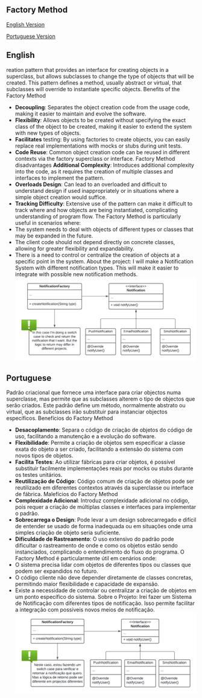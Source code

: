 ## Factory Method
[English Version](#english)

[Portuguese Version](#portuguese)  

## English
reation pattern that provides an interface for creating objects in a superclass, but allows subclasses to change the type of objects that will be created.
This pattern defines a method, usually abstract or virtual, that subclasses will override to instantiate specific objects.
Benefits of the Factory Method
*   **Decoupling**: Separates the object creation code from the usage code, making it easier to maintain and evolve the software.
*   **Flexibility**: Allows objects to be created without specifying the exact class of the object to be created, making it easier to extend the system with new types of objects.
*   **Facilitates** testing: By using factories to create objects, you can easily replace real implementations with mocks or stubs during unit tests.
*   **Code Reuse**: Common object creation code can be reused in different contexts via the factory superclass or interface.
Factory Method disadvantages
**Additional Complexity**: Introduces additional complexity into the code, as it requires the creation of multiple classes and interfaces to implement the pattern.
*   **Overloads Design**: Can lead to an overloaded and difficult to understand design if used inappropriately or in situations where a simple object creation would suffice.
*   **Tracking Difficulty**: Extensive use of the pattern can make it difficult to track where and how objects are being instantiated, complicating understanding of program flow.
The Factory Method is particularly useful in scenarios where:
* The system needs to deal with objects of different types or classes that may be expanded in the future.
* The client code should not depend directly on concrete classes, allowing for greater flexibility and expandability.
* There is a need to control or centralize the creation of objects at a specific point in the system.
About the project:
I will make a Notification System with different notification types.
This will make it easier to integrate with possible new notification methods.
![Factory-Method-English](/assets/Factory-Method-English.png)

## Portuguese
Padrão criacional que fornece uma interface para criar objectos numa superclasse, mas permite que as subclasses alterem o tipo de objectos que serão criados.
Este padrão define um método, normalmente abstrato ou virtual, que as subclasses irão substituir para instanciar objectos específicos.
Benefícios do Factory Method
*    **Desacoplamento**: Separa o código de criação de objetos do código de uso, facilitando a manutenção e a evolução do software.
*   **Flexibilidade**: Permite a criação de objetos sem especificar a classe exata do objeto a ser criado, facilitando a extensão do sistema com novos tipos de objetos.
*    **Facilita Testes**: Ao utilizar fábricas para criar objetos, é possível substituir facilmente implementações reais por mocks ou stubs durante os testes unitários.
*    **Reutilização de Código**: Código comum de criação de objetos pode ser reutilizado em diferentes contextos através da superclasse ou interface de fábrica.
Malefícios do Factory Method
*    **Complexidade Adicional**: Introduz complexidade adicional no código, pois requer a criação de múltiplas classes e interfaces para implementar o padrão.
*    **Sobrecarrega o Design**: Pode levar a um design sobrecarregado e difícil de entender se usado de forma inadequada ou em situações onde uma simples criação de objeto seria suficiente.
*    **Dificuldade de Rastreamento**: O uso extensivo do padrão pode dificultar o rastreamento de onde e como os objetos estão sendo instanciados, complicando o entendimento do fluxo do programa.
O Factory Method é particularmente útil em cenários onde:
*    O sistema precisa lidar com objetos de diferentes tipos ou classes que podem ser expandidos no futuro.
*    O código cliente não deve depender diretamente de classes concretas, permitindo maior flexibilidade e capacidade de expansão.
*    Existe a necessidade de controlar ou centralizar a criação de objetos em um ponto específico do sistema.
Sobre o Projeto:
Irei fazer um Sistema de Notificação com diferentes tipos de notificação.
Isso permite facilitar a integração com possiveis novos meios de notificação.
![Factory-Method-Portuguese](/assets/Factory-Method-Portuguese.png)